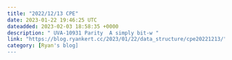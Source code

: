 ```yaml
---
title: "2022/12/13 CPE"
date: 2023-01-22 19:46:25 UTC
dateadded: 2023-02-03 18:58:35 +0000
description: " UVA-10931 Parity  A simply bit-w "
link: "https://blog.ryankert.cc/2023/01/22/data_structure/cpe20221213/"
category: [Ryan's blog]
---
```

